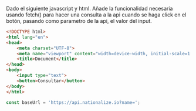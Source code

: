 Dado el siguiente javascript y html. Añade la funcionalidad necesaria usando fetch() para hacer una consulta a la api cuando se haga click en el botón, pasando como parametro de la api, el valor del input.

```html
<!DOCTYPE html>
<html lang="en">
<head>
    <meta charset="UTF-8">
    <meta name="viewport" content="width=device-width, initial-scale=1.0">
    <title>Document</title>
</head>
<body>
    <input type="text">
    <button>Consultar</button>
</body>
</html>
```

```js
const baseUrl = 'https://api.nationalize.io?name=';
```


